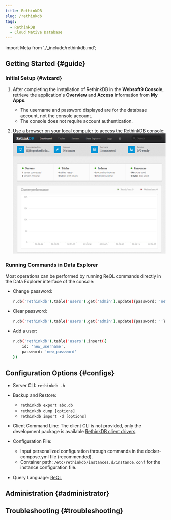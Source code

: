 ```yaml
---
title: RethinkDB
slug: /rethinkdb
tags:
  - RethinkDB
  - Cloud Native Database
---
```


import Meta from './\_include/rethinkdb.md';

<Meta name="meta" />

## Getting Started {#guide}

### Initial Setup {#wizard}

1. After completing the installation of RethinkDB in the **Websoft9 Console**, retrieve the application's **Overview** and **Access** information from **My Apps**.

   - The username and password displayed are for the database account, not the console account.
   - The console does not require account authentication.

2. Use a browser on your local computer to access the RethinkDB console:
   ![](./assets/rethinkdb-gui-websoft9.png)

### Running Commands in Data Explorer

Most operations can be performed by running ReQL commands directly in the Data Explorer interface of the console:

- Change password:
  ```bash
  r.db('rethinkdb').table('users').get('admin').update({password: 'newpassword'})
  ```
- Clear password:
  ```bash
  r.db('rethinkdb').table('users').get('admin').update({password: ''})
  ```
- Add a user:
  ```bash
  r.db('rethinkdb').table('users').insert({
      id: 'new_username',
      password: 'new_password'
  })
  ```

## Configuration Options {#configs}

- Server CLI: `rethinkdb -h`

- Backup and Restore:

  - `rethinkdb export abc.db`
  - `rethinkdb dump [options]`
  - `rethinkdb import -d [options]`

- Client Command Line: The client CLI is not provided, only the development package is available [RethinkDB client drivers](https://rethinkdb.com/docs/install-drivers/).

- Configuration File:

  - Input personalized configuration through commands in the docker-compose.yml file (recommended).
  - Container path: `/etc/rethinkdb/instances.d/instance.conf` for the instance configuration file.

- Query Language: [ReQL](https://rethinkdb.com/docs/introduction-to-reql/)

## Administration {#administrator}

## Troubleshooting {#troubleshooting}
